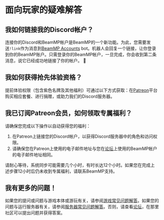 # 面向玩家的疑难解答

## 我如何链接我的Discord帐户？

连接你的Discord和BeamMP帐户是BeamMP的一个新功能。为此，您需要发送`!link`作为消息到[BeamMP Accounts](https://discordapp.com/channels/@me/1201234743568634026/) bot。机器人会回复一个链接，让你登录到你的BeamMP账户。只需登录你的BeamMP帐户，一旦完成，你会收到第二条消息，说它已经成功地链接了你的帐户。 🎉

## 我如何获得抢先体验资格？

提前体验权限（包含紫色名牌及其他福利）可通过以下方式获取：在[Patreon](https://patreon.com/BeamMP)平台购买相应套餐、进行捐赠，或助力我们的Discord服务器。

## 我已订阅Patreon会员，如何领取专属福利？

请确保您完成以下操作以自动获得您的福利：

1. 在Patreon上链接您的Discord帐户，以获得Discord服务器中的角色和访问权限。
2. 请确保您在Patreon上使用的电子邮件地址与您在[论坛](https://forum.beammp.com/)上使用的BeamMP帐户的电子邮件地址相同。

请耐心等待，系统同步可能需要几个小时，有时长达12个小时。如果您在完成上述步骤12小时后仍未收到专属福利，请联系BeamMP支持。

## 我有更多的问题！

如果您的提问或问题与游戏本体或游玩有关，请参阅[游戏常见问题解答](game-faq.md)。如果您的问题与运行服务器有关，请参阅[服务器常见问题解答](server-faq.md)。否则，请查看[论坛](https://forum.beammp.com/c/faq/35)，在那里社区可以提出问题并获得答案。
